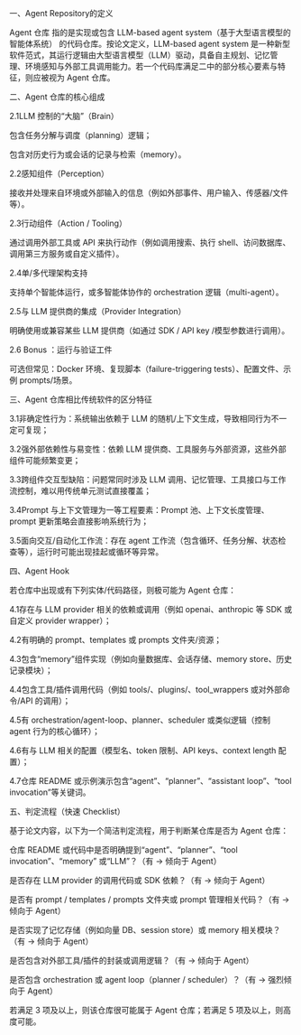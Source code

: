 一、Agent Repository的定义

Agent 仓库 指的是实现或包含 LLM-based agent system（基于大型语言模型的智能体系统） 的代码仓库。按论文定义，LLM-based agent system 是一种新型软件范式，其运行逻辑由大型语言模型（LLM）驱动，具备自主规划、记忆管理、环境感知与外部工具调用能力。若一个代码库满足二中的部分核心要素与特征，则应被视为 Agent 仓库。

二、Agent 仓库的核心组成 


2.1LLM 控制的“大脑”（Brain）

包含任务分解与调度（planning）逻辑；

包含对历史行为或会话的记录与检索（memory）。

2.2感知组件（Perception）

接收并处理来自环境或外部输入的信息（例如外部事件、用户输入、传感器/文件等）。

2.3行动组件（Action / Tooling）

通过调用外部工具或 API 来执行动作（例如调用搜索、执行 shell、访问数据库、调用第三方服务或自定义插件）。

2.4单/多代理架构支持

支持单个智能体运行，或多智能体协作的 orchestration 逻辑（multi-agent）。

2.5与 LLM 提供商的集成（Provider Integration）

明确使用或兼容某些 LLM 提供商（如通过 SDK / API key /模型参数进行调用）。

2.6 Bonus ：运行与验证工件

可选但常见：Docker 环境、复现脚本（failure-triggering tests）、配置文件、示例 prompts/场景。

 

三、Agent 仓库相比传统软件的区分特征 


3.1非确定性行为：系统输出依赖于 LLM 的随机/上下文生成，导致相同行为不一定可复现；

3.2强外部依赖性与易变性：依赖 LLM 提供商、工具服务与外部资源，这些外部组件可能频繁变更；

3.3跨组件交互型缺陷：问题常同时涉及 LLM 调用、记忆管理、工具接口与工作流控制，难以用传统单元测试直接覆盖；

3.4Prompt 与上下文管理为一等工程要素：Prompt 池、上下文长度管理、prompt 更新策略会直接影响系统行为；

3.5面向交互/自动化工作流：存在 agent 工作流（包含循环、任务分解、状态检查等），运行时可能出现挂起或循环等异常。

四、Agent Hook

若仓库中出现或有下列实体/代码路径，则极可能为 Agent 仓库：

4.1存在与 LLM provider 相关的依赖或调用（例如 openai、anthropic 等 SDK 或自定义 provider wrapper）；

4.2有明确的 prompt、templates 或 prompts 文件夹/资源；

4.3包含“memory”组件实现（例如向量数据库、会话存储、memory store、历史记录模块）；

4.4包含工具/插件调用代码（例如 tools/、plugins/、tool_wrappers 或对外部命令/API 的调用）；

4.5有 orchestration/agent-loop、planner、scheduler 或类似逻辑（控制 agent 行为的核心循环）；

4.6有与 LLM 相关的配置（模型名、token 限制、API keys、context length 配置）；

4.7仓库 README 或示例演示包含“agent”、“planner”、“assistant loop”、“tool invocation”等关键词。


五、判定流程（快速 Checklist）

基于论文内容，以下为一个简洁判定流程，用于判断某仓库是否为 Agent 仓库：

仓库 README 或代码中是否明确提到“agent”、“planner”、“tool invocation”、“memory” 或“LLM”？（有 → 倾向于 Agent）

是否存在 LLM provider 的调用代码或 SDK 依赖？（有 → 倾向于 Agent）

是否有 prompt / templates / prompts 文件夹或 prompt 管理相关代码？（有 → 倾向于 Agent）

是否实现了记忆存储（例如向量 DB、session store）或 memory 相关模块？（有 → 倾向于 Agent）

是否包含对外部工具/插件的封装或调用逻辑？（有 → 倾向于 Agent）

是否包含 orchestration 或 agent loop（planner / scheduler）？（有 → 强烈倾向于 Agent）

若满足 3 项及以上，则该仓库很可能属于 Agent 仓库；若满足 5 项及以上，则高度可能。
